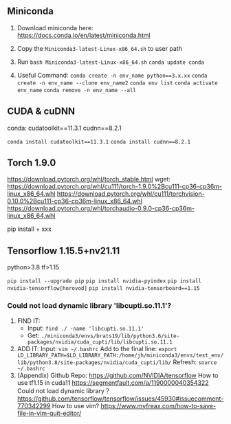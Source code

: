## Miniconda
1. Download miniconda here:
https://docs.conda.io/en/latest/miniconda.html

2. Copy the `Miniconda3-latest-Linux-x86_64.sh` to user path
3. Run
`bash Miniconda3-latest-Linux-x86_64.sh`
`conda update conda`

4. Useful Command: 
`conda create -n env_name python==3.x.xx`
`conda create -n env_name --clone env_name2`
`conda env list`
`conda activate env_name`
`conda remove -n env_name --all`


## CUDA & cuDNN
conda:
cudatoolkit==11.3.1
cudnn==8.2.1

`conda install cudatoolkit==11.3.1`
`conda install cudnn==8.2.1`

## Torch 1.9.0
https://download.pytorch.org/whl/torch_stable.html
wget:
https://download.pytorch.org/whl/cu111/torch-1.9.0%2Bcu111-cp36-cp36m-linux_x86_64.whl
https://download.pytorch.org/whl/cu111/torchvision-0.10.0%2Bcu111-cp36-cp36m-linux_x86_64.whl
https://download.pytorch.org/whl/torchaudio-0.9.0-cp36-cp36m-linux_x86_64.whl

pip install + xxx

## Tensorflow 1.15.5+nv21.11

python>3.8
tf>1.15

`pip install --upgrade pip`
`pip install nvidia-pyindex`
`pip install nvidia-tensorflow[horovod]`
`pip install nvidia-tensorboard==1.15`

### Could not load dynamic library 'libcupti.so.11.1'?

1. FIND IT:
    - Input:
    `find ./ -name 'libcupti.so.11.1'`
    - Get:
    `./miniconda3/envs/brats19/lib/python3.6/site-packages/nvidia/cuda_cupti/lib/libcupti.so.11.1`
2. ADD IT:
    Input:
    `vim ~/.bashrc`
    Add to the final line:
    `export LD_LIBRARY_PATH=$LD_LIBRARY_PATH:/home/jh/miniconda3/envs/test_env/lib/python3.8/site-packages/nvidia/cuda_cupti/lib/`
    Refresh:
    `source ~/.bashrc`
3. (Appendix)
    Github Repo:
    https://github.com/NVIDIA/tensorflow
    How to use tf1.15 in cuda11
    https://segmentfault.com/a/1190000040354322
    Could not load dynamic library？
    https://github.com/tensorflow/tensorflow/issues/45930#issuecomment-770342299
    How to use vim?
    https://www.myfreax.com/how-to-save-file-in-vim-quit-editor/
